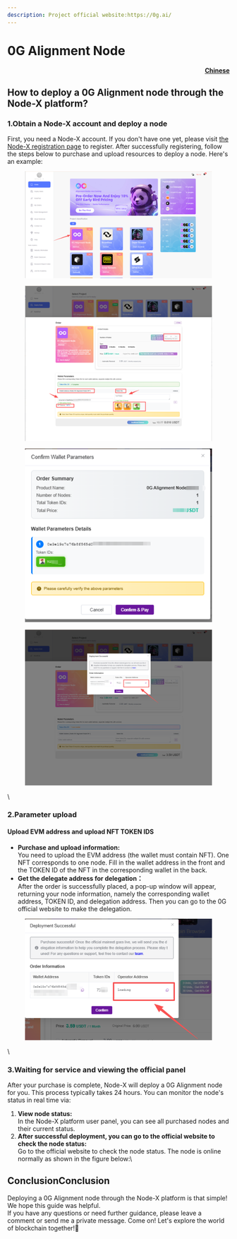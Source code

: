 ```yaml
---
description: Project official website:https://0g.ai/
---
```


# 0G Alignment Node

<p align="right"> <a href="https://docs.node-x.xyz/chan-pin-shou-ce/yi-jian-bu-shu/0g-alignment-node"><strong>Chinese</strong></a></p>

## **How to deploy a 0G Alignment node through the Node-X platform?**

### 1.Obtain a Node-X account and deploy a node

First, you need a Node-X account. If you don't have one yet, please visit [the Node-X registration page](https://node-x.xyz/) to register. After successfully registering, follow the steps below to purchase and upload resources to deploy a node. Here's an example:

<figure><img src="../../.gitbook/assets/wechat_2025-09-19_134359_080.png" alt="" width="563"><figcaption></figcaption></figure>

<figure><img src="../../.gitbook/assets/E2.png" alt="" width="563"><figcaption></figcaption></figure>

<figure><img src="../../.gitbook/assets/E3.png" alt=""><figcaption></figcaption></figure>

<figure><img src="../../.gitbook/assets/E4.png" alt="" width="563"><figcaption></figcaption></figure>

\


### 2.Parameter upload

#### Upload EVM address and upload NFT TOKEN IDS

* **Purchase and upload information:**\
  You need to upload the EVM address (the wallet must contain NFT). One NFT corresponds to one node. Fill in the wallet address in the front and the TOKEN ID of the NFT in the corresponding wallet in the back.
* **Get the delegate address for delegation：**\
  After the order is successfully placed, a pop-up window will appear, returning your node information, namely the corresponding wallet address, TOKEN ID, and delegation address. Then you can go to the 0G official website to make the delegation.

<figure><img src="../../.gitbook/assets/微信图片_2025-09-19_144011_961.png" alt=""><figcaption></figcaption></figure>

\


### 3.Waiting for service and viewing the official panel

After your purchase is complete, Node-X will deploy a 0G Alignment node for you. This process typically takes 24 hours. You can monitor the node's status in real time via:

1. **View node status:**\
   In the Node-X platform user panel, you can see all purchased nodes and their current status.
2. **After successful deployment, you can go to the official website to check the node status:**\
   Go to the official website to check the node status. The node is online normally as shown in the figure below:\


## ConclusionConclusion

Deploying a 0G Alignment node through the Node-X platform is that simple! We hope this guide was helpful.\
If you have any questions or need further guidance, please leave a comment or send me a private message. Come on! Let's explore the world of blockchain together!🚀

